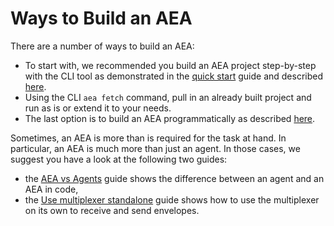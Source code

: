 # Ways to Build an AEA

There are a number of ways to build an AEA:

- To start with, we recommended you build an AEA project step-by-step with the CLI tool as demonstrated in the <a href="../quickstart/" target="_blank">quick start</a> guide and described <a href="../build-aea-step-by-step/" target="_blank">here</a>.
- Using the CLI `aea fetch` command, pull in an already built project and run as is or extend it to your needs.
- The last option is to build an AEA programmatically as described <a href="../build-aea-programmatically/" target="_blank">here</a>.

Sometimes, an AEA is more than is required for the task at hand. In particular, an AEA is much more than just an agent. In those cases, we suggest you have a look at the following two guides:

- the <a href="../agent-vs-aea/" target="_blank">AEA vs Agents</a> guide shows the difference between an agent and an AEA in code,
- the <a href="../multiplexer-standalone/" target="_blank">Use multiplexer standalone</a> guide shows how to use the multiplexer on its own to receive and send envelopes.

